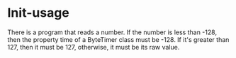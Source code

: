 # Init-usage
There is a program that reads a number. If the number is less than -128, then the property time of a ByteTimer class must be -128. If it's greater than 127, then it must be 127, otherwise, it must be its raw value.

